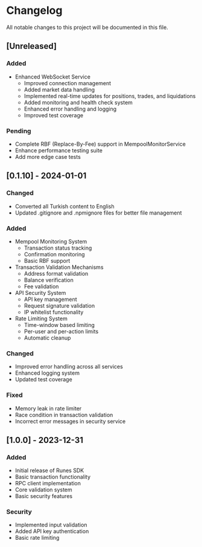 # Changelog

All notable changes to this project will be documented in this file.

## [Unreleased]

### Added
- Enhanced WebSocket Service
  - Improved connection management
  - Added market data handling
  - Implemented real-time updates for positions, trades, and liquidations
  - Added monitoring and health check system
  - Enhanced error handling and logging
  - Improved test coverage

### Pending
- Complete RBF (Replace-By-Fee) support in MempoolMonitorService
- Enhance performance testing suite
- Add more edge case tests

## [0.1.10] - 2024-01-01

### Changed
- Converted all Turkish content to English
- Updated .gitignore and .npmignore files for better file management

### Added
- Mempool Monitoring System
  - Transaction status tracking
  - Confirmation monitoring
  - Basic RBF support
- Transaction Validation Mechanisms
  - Address format validation
  - Balance verification
  - Fee validation
- API Security System
  - API key management
  - Request signature validation
  - IP whitelist functionality
- Rate Limiting System
  - Time-window based limiting
  - Per-user and per-action limits
  - Automatic cleanup

### Changed
- Improved error handling across all services
- Enhanced logging system
- Updated test coverage

### Fixed
- Memory leak in rate limiter
- Race condition in transaction validation
- Incorrect error messages in security service

## [1.0.0] - 2023-12-31

### Added
- Initial release of Runes SDK
- Basic transaction functionality
- RPC client implementation
- Core validation system
- Basic security features

### Security
- Implemented input validation
- Added API key authentication
- Basic rate limiting 